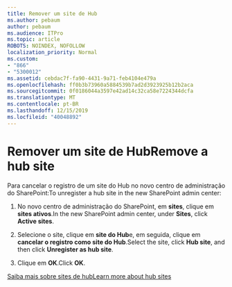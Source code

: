 ```yaml
---
title: Remover um site de Hub
ms.author: pebaum
author: pebaum
ms.audience: ITPro
ms.topic: article
ROBOTS: NOINDEX, NOFOLLOW
localization_priority: Normal
ms.custom:
- "866"
- "5300012"
ms.assetid: cebdac7f-fa90-4431-9a71-feb4104e479a
ms.openlocfilehash: ff0b3b73960a5884539b7ad2d3923925b12b2aca
ms.sourcegitcommit: 0f0186044a3597e42ad14c32ca58e7224344dcfa
ms.translationtype: MT
ms.contentlocale: pt-BR
ms.lasthandoff: 12/15/2019
ms.locfileid: "40048892"
---
```

# <a name="remove-a-hub-site"></a><span data-ttu-id="1d068-102">Remover um site de Hub</span><span class="sxs-lookup"><span data-stu-id="1d068-102">Remove a hub site</span></span>

<span data-ttu-id="1d068-103">Para cancelar o registro de um site do Hub no novo centro de administração do SharePoint:</span><span class="sxs-lookup"><span data-stu-id="1d068-103">To unregister a hub site in the new SharePoint admin center:</span></span>
  
1. <span data-ttu-id="1d068-104">No novo centro de administração do SharePoint, em **sites**, clique em **sites ativos**.</span><span class="sxs-lookup"><span data-stu-id="1d068-104">In the new SharePoint admin center, under **Sites**, click **Active sites**.</span></span>

2. <span data-ttu-id="1d068-105">Selecione o site, clique em **site do Hub**e, em seguida, clique em **cancelar o registro como site do Hub**.</span><span class="sxs-lookup"><span data-stu-id="1d068-105">Select the site, click **Hub site**, and then click **Unregister as hub site**.</span></span>

3. <span data-ttu-id="1d068-106">Clique em **OK**.</span><span class="sxs-lookup"><span data-stu-id="1d068-106">Click **OK**.</span></span>

[<span data-ttu-id="1d068-107">Saiba mais sobre sites de hub</span><span class="sxs-lookup"><span data-stu-id="1d068-107">Learn more about hub sites</span></span>](https://support.office.com/article/what-is-a-sharepoint-hub-site-fe26ae84-14b7-45b6-a6d1-948b3966427f)
  